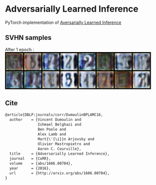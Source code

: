 # Adversarially Learned Inference
PyTorch implementation of [Aversarially Learned Inference](https://arxiv.org/abs/1606.00704)

## SVHN samples
After 1 epoch : <img src="https://github.com/9310gaurav/ali-pytorch/blob/master/saved_images_svhn/fake_0.png" width="480">

## Cite
```
@article{DBLP:journals/corr/DumoulinBPLAMC16,
  author    = {Vincent Dumoulin and
               Ishmael Belghazi and
               Ben Poole and
               Alex Lamb and
               Mart{\'{\i}}n Arjovsky and
               Olivier Mastropietro and
               Aaron C. Courville},
  title     = {Adversarially Learned Inference},
  journal   = {CoRR},
  volume    = {abs/1606.00704},
  year      = {2016},
  url       = {http://arxiv.org/abs/1606.00704},
}
```
